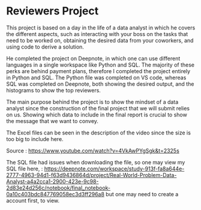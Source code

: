 # Reviewers Project 

This project is based on a day in the life of a data analyst in which he covers the different aspects, such as interacting with your boss on the tasks that need to be worked on, obtaining the desired data from your coworkers, and using code to derive a solution. 

He completed the project on Deepnote, in which one can use different languages in a single workspace like Python and SQL. The majority of these perks are behind payment plans, therefore I completed the project entirely in Python and SQL. The Python file was completed on VS code, whereas SQL was completed on Deepnote, both showing the desired output, and the histograms to show the top reviewers. 

The main purpose behind the project is to show the mindset of a data analyst since the construction of the final project that we will submit relies on us. Showing which data to include in the final report is crucial to show the message that we want to convey. 




The Excel files can be seen in the description of the video since the size is too big to include here. 


Source : https://www.youtube.com/watch?v=4VkAwPYgSgk&t=2325s

The SQL file had issues when downloading the file, so one may view my SQL file here, : https://deepnote.com/workspace/study-913f-fa8a644e-2777-4963-94d1-f63d9436864d/project/Real-World-Problem-Data-Analyst-a4a2cca1-2900-423e-9c98-2d83e24d256c/notebook/final_notebook-0a10c403bdc847769058ec3d3ff296a8 but one may need to create a account first, to view.
